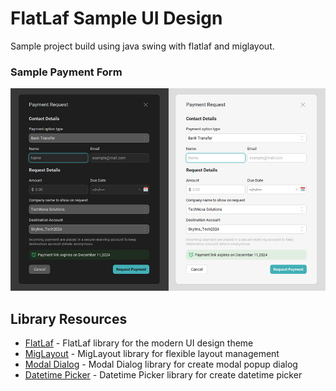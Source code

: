 # FlatLaf Sample UI Design

Sample project build using java swing with flatlaf and miglayout.

### Sample Payment Form
<img src="https://github.com/DJ-Raven/flatlaf-sample-ui-design/blob/main/screenshot/payment.jpg" alt="sample payment"/>

## Library Resources
- [FlatLaf](https://github.com/JFormDesigner/FlatLaf) - FlatLaf library for the modern UI design theme
- [MigLayout](https://github.com/mikaelgrev/miglayout) - MigLayout library for flexible layout management
- [Modal Dialog](https://github.com/DJ-Raven/swing-modal-dialog) - Modal Dialog library for create modal popup dialog
- [Datetime Picker](https://github.com/DJ-Raven/swing-datetime-picker) - Datetime Picker library for create datetime picker
